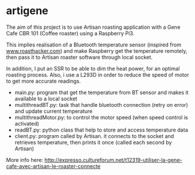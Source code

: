 # artigene
The aim of this project is to use Artisan roasting application with a Gene Cafe CBR 101 (Coffee roaster) using a Raspberry Pi3. 

This implies realisation of a Bluetooth temperature sensor (inspired from www.roasthacker.com) and make Raspberry get the temperature remotely, then pass it to Artisan roaster software through local socket. 

In addition, I put an SSR to be able to dim the heat power, for an optimal roasting process. Also, i use a L293D in order to reduce the speed of motor to get more accurate readings.

- main.py: program that get the temperature from BT sensor and makes it available to a local socket
- multithreadBT.py: task that handle bluetooth connection (retry on error) and update current temperature
- multithreadMotor.py: to control the motor speed (when speed control is activated)
- readBT.py: python class that help to store and access temperature data
- client.py: program called by Artisan. it connects to the socket and retrieves temperature, then prints it once (called each second by Artisan)

More info here: 
http://expresso.cultureforum.net/t12319-utiliser-la-gene-cafe-avec-artisan-le-roaster-connecte

